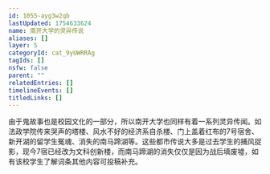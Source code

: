 ```yaml
---
id: 1055-ayg3w2qb
lastUpdated: 1754633624
name: 南开大学的灵异传说
aliases: []
layer: 5
categoryId: cat_9yUWRRAg
tagIds: []
nsfw: false
parent: ""
relatedEntries: []
timelineEvents: []
titledLinks: []
---
```


由于鬼故事也是校园文化的一部分，所以南开大学也同样有着一系列灵异传闻。如法政学院传来哭声的塔楼、风水不好的经济系自杀楼、门上盖着红布的7号宿舍、新开湖的留学生冤魂、消失的南马蹄湖等。这些都市传说大多是过去学生的捕风捉影，现今7宿已经改为文科创新楼，而南马蹄湖的消失仅仅是因为战后填废墟，如有该校学生了解词条其他内容可投稿补充。